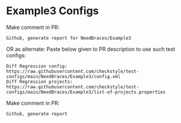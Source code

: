 # Example3 Configs
Make comment in PR:
```
Github, generate report for NeedBraces/Example3
```
OR as alternate:
Paste below given to PR description to use such test configs:
```
Diff Regression config: https://raw.githubusercontent.com/checkstyle/test-configs/main/NeedBraces/Example3/config.xml
Diff Regression projects: https://raw.githubusercontent.com/checkstyle/test-configs/main/NeedBraces/Example3/list-of-projects.properties
```
Make comment in PR:
```
Github, generate report
```

